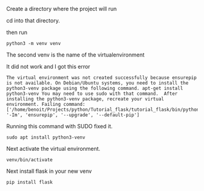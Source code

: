 Create a directory where the project will run

cd into that directory.

then run

    python3 -m venv venv

The second venv is the name of the virtualenvironment

It did not work and I got this error


    The virtual environment was not created successfully because ensurepip is not available. On Debian/Ubuntu systems, you need to install the python3-venv package using the following command. apt-get install python3-venv You may need to use sudo with that command.  After installing the python3-venv package, recreate your virtual environment. Failing command: ['/home/benoit/Projects/python/Tutorial_flask/tutorial_flask/bin/python3', '-Im', 'ensurepip', '--upgrade', '--default-pip']

Running this command with SUDO fixed it.

    sudo apt install python3-venv

Next activate the virtual environment.

    venv/bin/activate

Next install flask in your new venv

    pip install flask




